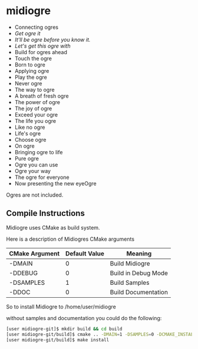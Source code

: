 midiogre
========
- Connecting ogres
- *Get ogre it*
- *It'll be ogre before you know it.*
- *Let's get this ogre with*
- Build for ogres ahead
- Touch the ogre
- Born to ogre
- Applying ogre
- Play the ogre
- Never ogre
- The way to ogre
- A breath of fresh ogre
- The power of ogre
- The joy of ogre
- Exceed your ogre
- The life you ogre
- Like no ogre
- Life's ogre
- Choose ogre
- On ogre
- Bringing ogre to life
- Pure ogre
- Ogre you can use
- Ogre your way
- The ogre for everyone
- Now presenting the new eyeOgre

Ogres are not included.

Compile Instructions
--------------------
Midiogre uses CMake as build system.

Here is a description of Midiogres CMake arguments

CMake Argument  | Default Value | Meaning
-------------   | ------------- | -------------
-DMAIN          |       0       | Build Midiogre
-DDEBUG         |       0       | Build in Debug Mode
-DSAMPLES       |       1       | Build Samples
-DDOC           |       0       | Build Documentation

So to install Midiogre to /home/user/midiogre 

without samples and documentation you could do the following:

```bash
[user midiogre-git]$ mkdir build && cd build
[user midiogre-git/build]$ cmake .. -DMAIN=1 -DSAMPLES=0 -DCMAKE_INSTALL_PREFIX=/home/user/midiogre
[user midiogre-git/build]$ make install
```
